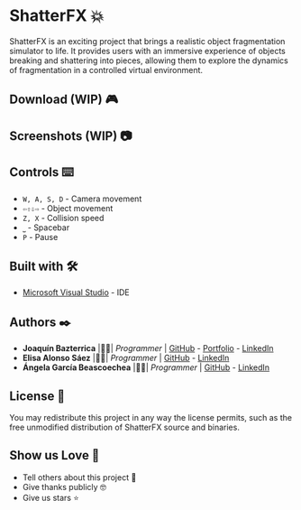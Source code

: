 # ShatterFX 💥

ShatterFX is an exciting project that brings a realistic object fragmentation simulator to life. It provides users with an immersive experience of objects breaking and shattering into pieces, allowing them to explore the dynamics of fragmentation in a controlled virtual environment.

## Download (WIP) 🎮

## Screenshots (WIP) 📷

## Controls ⌨️
* `W, A, S, D` - Camera movement
* `⇦⇧⇩⇨` - Object movement
* `Z, X` - Collision speed
* `⎵` - Spacebar
* `P` - Pause

## Built with 🛠️

* [Microsoft Visual Studio](https://visualstudio.microsoft.com) - IDE

## Authors ✒️

* **Joaquín Bazterrica** |👨‍💻| *Programmer* | [GitHub](https://github.com/JBazte) - [Portfolio](https://jbazte.github.io/) - [LinkedIn](https://www.linkedin.com/in/jbazte/)
* **Elisa Alonso Sáez** |👨‍💻| *Programmer* | [GitHub](https://github.com/EliiStark) - [LinkedIn](https://www.linkedin.com/in/elisa-alonso-saez/)
* **Ángela García Beascoechea** |👨‍💻| *Programmer* | [GitHub](https://github.com/AngGarcia) - [LinkedIn](https://www.linkedin.com/in/ingeniera-ángelagarcíabeascoechea/)

## License 📄

You may redistribute this project in any way the license permits, such as the free unmodified distribution of ShatterFX source and binaries.

## Show us Love 🎁

* Tell others about this project 📢
* Give thanks publicly 🤓
* Give us stars ⭐
